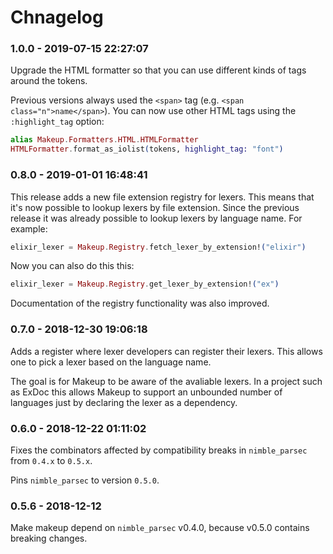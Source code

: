 # Chnagelog

<!-- %% CHANGELOG_ENTRIES %% -->

### 1.0.0 - 2019-07-15 22:27:07

Upgrade the HTML formatter so that you can use different kinds of tags around the tokens.

Previous versions always used the `<span>` tag (e.g. `<span class="n">name</span>`).
You can now use other HTML tags using the `:highlight_tag` option:

```elixir
alias Makeup.Formatters.HTML.HTMLFormatter
HTMLFormatter.format_as_iolist(tokens, highlight_tag: "font")
```


### 0.8.0 - 2019-01-01 16:48:41

This release adds a new file extension registry for lexers.
This means that it's now possible to lookup lexers by file extension.
Since the previous release it was already possible to lookup lexers by language name.
For example:

```elixir
elixir_lexer = Makeup.Registry.fetch_lexer_by_extension!("elixir")
```

Now you can also do this this:

```elixir
elixir_lexer = Makeup.Registry.get_lexer_by_extension!("ex")
```

Documentation of the registry functionality was also improved.


### 0.7.0 - 2018-12-30 19:06:18

Adds a register where lexer developers can register their lexers.
This allows one to pick a lexer based on the language name.

The goal is for Makeup to be aware of the avaliable lexers.
In a project such as ExDoc this allows Makeup to support an unbounded number of languages just by declaring the lexer as a dependency.


### 0.6.0 - 2018-12-22 01:11:02

Fixes the combinators affected by compatibility breaks in `nimble_parsec` from `0.4.x` to `0.5.x`.

Pins `nimble_parsec` to version `0.5.0`.


### 0.5.6 - 2018-12-12

Make makeup depend on `nimble_parsec` v0.4.0, because v0.5.0 contains breaking changes.

